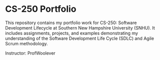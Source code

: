 # CS-250 Portfolio

This repository contains my portfolio work for CS-250: Software Development Lifecycle at Southern New Hampshire University (SNHU).
It includes assignments, projects, and examples demonstrating my understanding of the Software Development Life Cycle (SDLC) and Agile Scrum methodology.

Instructor: ProfWoolever
